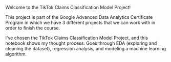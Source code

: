 Welcome to the TikTok Claims Classification Model Project!

This project is part of the Google Advanced Data Analytics Certificate Program in which we have 3 different projects that we can work with in order to finish the course.

I've chosen the TikTok Claims Classification Model Project, and this notebook shows my thought process. Goes through EDA (exploring and cleaning the dataset), regression analysis, and modeling a machine learning algorithm.
